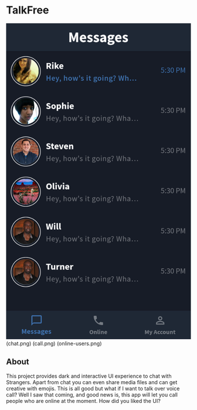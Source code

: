 # TalkFree

![Final version](messages.png) (chat.png) (call.png) (online-users.png)



## About

This project provides dark and interactive UI experience to chat with Strangers. Apart from chat you can even share media files and can get creative with emojis. 
This is all good but what if I want to talk over voice call? Well I saw that coming, and good news is, this app will let you call people who are online at the moment. 
How did you liked the UI?

